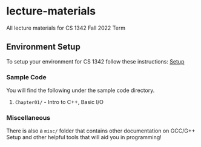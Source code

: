 # lecture-materials
All lecture materials for CS 1342 Fall 2022 Term

## Environment Setup
To setup your environment for CS 1342 follow these instructions: [Setup](misc/environment-setup.md)

### Sample Code

You will find the following under the sample code directory.

1. `Chapter01/` - Intro to C++, Basic I/O


### Miscellaneous

There is also a `misc/` folder that contains other documentation on GCC/G++ Setup and other helpful tools that will aid you in programming!
